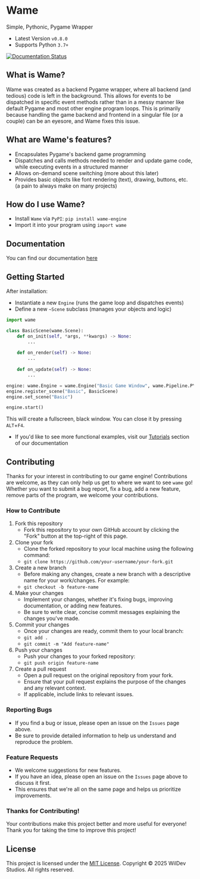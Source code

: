 # Wame
Simple, Pythonic, Pygame Wrapper
- Latest Version `v0.8.0`
- Supports Python `3.7+`

[![Documentation Status](https://readthedocs.org/projects/wame/badge/?version=latest&style=for-the-badge)](https://wame.readthedocs.io/en/latest/?badge=latest)

## What is Wame?
Wame was created as a backend Pygame wrapper, where all backend (and tedious) code is left in the background. This allows for events to be dispatched in specific event methods rather than in a messy manner like default Pygame and most other engine program loops.
This is primarily because handling the game backend and frontend in a singular file (or a couple) can be an eyesore, and Wame fixes this issue.

## What are Wame's features?
- Encapsulates Pygame's backend game programming
- Dispatches and calls methods needed to render and update game code, while executing events in a structured manner
- Allows on-demand scene switching (more about this later)
- Provides basic objects like font rendering (text), drawing, buttons, etc. (a pain to always make on many projects)

## How do I use Wame?
- Install `Wame` via `PyPI`: `pip install wame-engine`
- Import it into your program using `import wame`

## Documentation
You can find our documentation [here](https://wame.wildevstudios.net/)

## Getting Started
After installation:
- Instantiate a new `Engine` (runs the game loop and dispatches events)
- Define a new `~Scene` subclass (manages your objects and logic)
```python
import wame

class BasicScene(wame.Scene):
    def on_init(self, *args, **kwargs) -> None:
        ...
    
    def on_render(self) -> None:
        ...
    
    def on_update(self) -> None:
        ...

engine: wame.Engine = wame.Engine("Basic Game Window", wame.Pipeline.PYGAME)
engine.register_scene("Basic", BasicScene)
engine.set_scene("Basic")

engine.start()
```
This will create a fullscreen, black window. You can close it by pressing `ALT`+`F4`.
- If you'd like to see more functional examples, visit our [Tutorials](https://wame.wildevstudios.net/en/latest/pages/tutorials) section of our documentation

## Contributing
Thanks for your interest in contributing to our game engine! Contributions are welcome, as they can only help us get to where we want to see `wame` go!
Whether you want to submit a bug report, fix a bug, add a new feature, remove parts of the program, we welcome your contributions.

### How to Contribute
1. Fork this repository
    - Fork this repository to your own GitHub account by clicking the "Fork" button at the top-right of this page.
2. Clone your fork
    - Clone the forked repository to your local machine using the following command:
    - `git clone https://github.com/your-username/your-fork.git`
3. Create a new branch
    - Before making any changes, create a new branch with a descriptive name for your work/changes. For example:
    - `git checkout -b feature-name`
4. Make your changes
    - Implement your changes, whether it's fixing bugs, improving documentation, or adding new features.
    - Be sure to write clear, concise commit messages explaining the changes you've made.
5. Commit your changes
    - Once your changes are ready, commit them to your local branch:
    - `git add .`
    - `git commit -m "Add feature-name"`
6. Push your changes
    - Push your changes to your forked repository:
    - `git push origin feature-name`
7. Create a pull request
    - Open a pull request on the original repository from your fork.
    - Ensure that your pull request explains the purpose of the changes and any relevant context.
    - If applicable, include links to relevant issues.

### Reporting Bugs
- If you find a bug or issue, please open an issue on the `Issues` page above.
- Be sure to provide detailed information to help us understand and reproduce the problem.

### Feature Requests
- We welcome suggestions for new features.
- If you have an idea, please open an issue on the `Issues` page above to discuss it first.
- This ensures that we're all on the same page and helps us prioritize improvements.

### Thanks for Contributing!
Your contributions make this project better and more useful for everyone! Thank you for taking the time to improve this project!

## License
This project is licensed under the [MIT License](https://github.com/WilDev-Studios/Wame/blob/main/LICENSE). Copyright &copy; 2025 WilDev Studios. All rights reserved. 